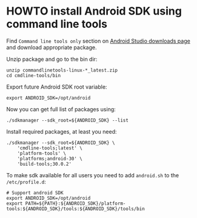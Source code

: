 # HOWTO install Android SDK using command line tools

Find `Command line tools only` section on [Android Studio downloads
page](https://developer.android.com/studio#downloads) and download appropriate
package.

Unzip package and go to the bin dir:
```
unzip commandlinetools-linux-*_latest.zip
cd cmdline-tools/bin
```

Export future Android SDK root variable:
```
export ANDROID_SDK=/opt/android
```

Now you can get full list of packages using:
```
./sdkmanager --sdk_root=${ANDROID_SDK} --list
```

Install required packages, at least you need:
```
./sdkmanager --sdk_root=${ANDROID_SDK} \
	'cmdline-tools;latest' \
	'platform-tools' \
	'platforms;android-30' \
	'build-tools;30.0.2'
```

To make sdk available for all users you need to add `android.sh` to the
`/etc/profile.d`:
```
# Support android SDK
export ANDROID_SDK=/opt/android
export PATH=${PATH}:${ANDROID_SDK}/platform-tools:${ANDROID_SDK}/tools:${ANDROID_SDK}/tools/bin
```
